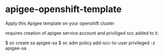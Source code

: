# apigee-openshift-template

Apply this Apigee template on your openshift cluster

requires creation of apigee service account and priviliged scc added to it.

$ oc create sa apigee-sa
$ oc adm policy add-scc-to-user privileged -z apigee-sa
